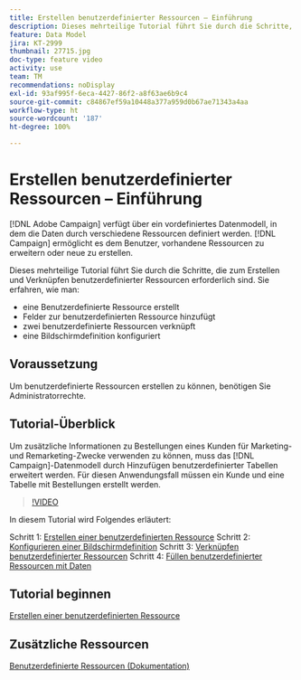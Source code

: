 ```yaml
---
title: Erstellen benutzerdefinierter Ressourcen – Einführung
description: Dieses mehrteilige Tutorial führt Sie durch die Schritte, die zum Erstellen und Verknüpfen benutzerdefinierter Ressourcen erforderlich sind.
feature: Data Model
jira: KT-2999
thumbnail: 27715.jpg
doc-type: feature video
activity: use
team: TM
recommendations: noDisplay
exl-id: 93af995f-6eca-4427-86f2-a8f63ae6b9c4
source-git-commit: c84867ef59a10448a377a959d0b67ae71343a4aa
workflow-type: ht
source-wordcount: '187'
ht-degree: 100%

---
```


# Erstellen benutzerdefinierter Ressourcen – Einführung

[!DNL Adobe Campaign] verfügt über ein vordefiniertes Datenmodell, in dem die Daten durch verschiedene Ressourcen definiert werden. [!DNL Campaign] ermöglicht es dem Benutzer, vorhandene Ressourcen zu erweitern oder neue zu erstellen.

Dieses mehrteilige Tutorial führt Sie durch die Schritte, die zum Erstellen und Verknüpfen benutzerdefinierter Ressourcen erforderlich sind.
Sie erfahren, wie man:

* eine Benutzerdefinierte Ressource erstellt
* Felder zur benutzerdefinierten Ressource hinzufügt
* zwei benutzerdefinierte Ressourcen verknüpft
* eine Bildschirmdefinition konfiguriert

## Voraussetzung

Um benutzerdefinierte Ressourcen erstellen zu können, benötigen Sie Administratorrechte.

## Tutorial-Überblick

Um zusätzliche Informationen zu Bestellungen eines Kunden für Marketing- und Remarketing-Zwecke verwenden zu können, muss das [!DNL Campaign]-Datenmodell durch Hinzufügen benutzerdefinierter Tabellen erweitert werden. Für diesen Anwendungsfall müssen ein Kunde und eine Tabelle mit Bestellungen erstellt werden.

>[!VIDEO](https://video.tv.adobe.com/v/27715?quality=9)

In diesem Tutorial wird Folgendes erläutert:

Schritt 1: [Erstellen einer benutzerdefinierten Ressource](./creating-a-custom-resource.md)
Schritt 2: [Konfigurieren einer Bildschirmdefinition](./configuring-a-screen-definition-for-a-custom-resource.md)
Schritt 3: [Verknüpfen benutzerdefinierter Ressourcen](./linking-custom-resources.md)
Schritt 4: [Füllen benutzerdefinierter Ressourcen mit Daten](./populate-custom-resources-with-data.md)

## Tutorial beginnen

[Erstellen einer benutzerdefinierten Ressource](./creating-a-custom-resource.md)

## Zusätzliche Ressourcen

[Benutzerdefinierte Ressourcen (Dokumentation)](https://experienceleague.adobe.com/docs/campaign-standard/using/working-with-apis/global-concepts/custom-resources.html?lang=de)
